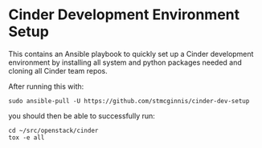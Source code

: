 # Cinder Development Environment Setup

This contains an Ansible playbook to quickly set up a Cinder development
environment by installing all system and python packages needed and
cloning all Cinder team repos.

After running this with:

```
sudo ansible-pull -U https://github.com/stmcginnis/cinder-dev-setup
```

you should then be able to successfully run:

```
cd ~/src/openstack/cinder
tox -e all
```

